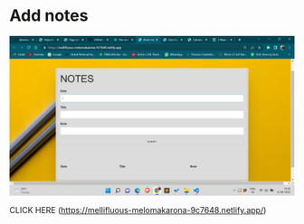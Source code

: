 # Add notes
![My Remote Image](https://github.com/umanggoel2001/devsnestweb/blob/master/tha12_addnotes/Screenshot%20(671).png)

CLICK HERE (https://mellifluous-melomakarona-9c7648.netlify.app/)


